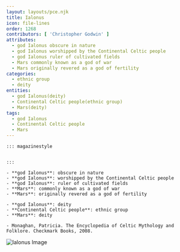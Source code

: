 ```yaml
---
layout: layouts/pce.njk
title: Ialonus
icon: file-lines
order: 1268
contributors: [ 'Christopher Godwin' ]
attributes:
  - god Ialonus obscure in nature
  - god Ialonus worshipped by the Continental Celtic people
  - god Ialonus ruler of cultivated fields
  - Mars commonly known as a god of war
  - Mars originally revered as a god of fertility
categories:
  - ethnic group
  - deity
entities:
  - god Ialonus(deity)
  - Continental Celtic people(ethnic group)
  - Mars(deity)
tags:
  - god Ialonus
  - Continental Celtic people
  - Mars
---
```

``` tab [group1:Info]
::: magazinestyle


:::
```
``` tab [group1:Attributes]
- **god Ialonus**: obscure in nature
- **god Ialonus**: worshipped by the Continental Celtic people
- **god Ialonus**: ruler of cultivated fields
- **Mars**: commonly known as a god of war
- **Mars**: originally revered as a god of fertility
```
``` tab [group1:Entities]
- **god Ialonus**: deity
- **Continental Celtic people**: ethnic group
- **Mars**: deity
```
``` tab [group1:Sources]
- Monaghan, Patricia. The Encyclopedia of Celtic Mythology and Folklore. Checkmark Books, 2008.
```
![Ialonus Image]([None])
